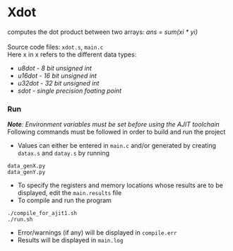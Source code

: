 # Xdot
computes the dot product between two arrays: *ans = sum(xi \* yi)*<br><br>
Source code files: ```xdot.s```, ```main.c```\
Here x in x refers to the different data types:
+ *u8dot - 8 bit unsigned int*
+ *u16dot - 16 bit unsigned int*
+ *u32dot - 32 bit unsigned int*
+ *sdot - single precision foating point*
### Run
***Note**: Environment variables must be set before using the AJIT toolchain*\
Following commands must be followed in order to build and run the project
+ Values can either be entered in ```main.c``` and/or generated by creating ```datax.s``` and ```datay.s``` by running
```
data_genX.py
data_genY.py
```
+ To specify the registers and memory locations whose results are to be displayed, edit the ```main.results``` file
+ To compile and run the program
```
./compile_for_ajit1.sh
./run.sh
```
+ Error/warnings (if any) will be displayed in ```compile.err```
+ Results will be displayed in ```main.log```
